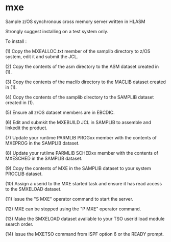# mxe
Sample z/OS synchronous cross memory server written in HLASM

Strongly suggest installing on a test system only.

To install :

(1) Copy the MXEALLOC.txt member of the samplib directory to z/OS system, edit it and submit the JCL.

(2) Copy the contents of the asm directory to the ASM dataset created in (1).

(3) Copy the contents of the maclib directory to the MACLIB dataset created in (1).

(4) Copy the contents of the samplib directory to the SAMPLIB dataset created in (1).

(5) Ensure all z/OS dataset members are in EBCDIC.

(6) Edit and submkit the MXEBUILD JCL in SAMPLIB to assemble and linkedit the product.

(7) Update your runtime PARMLIB PROGxx member with the contents of MXEPROG in the SAMPLIB dataset.

(8) Update your rutiime PARMLIB SCHEDxx member with the contents of MXESCHED in the SAMPLIB dataset.

(9) Copy the contents of MXE in the SAMPLIB dataset to your system PROCLIB dataset.

(10) Assign a userid to the MXE started task and ensure it has read access to the SMXELOAD dataset.

(11) Issue the "S MXE" operator command to start the server.

(12) MXE can be stopped using the "P MXE" operator command.

(13) Make the SMXELOAD dataset available to your TSO userid load module search order.

(14) Issue the MXETSO command from ISPF option 6 or the READY prompt.
